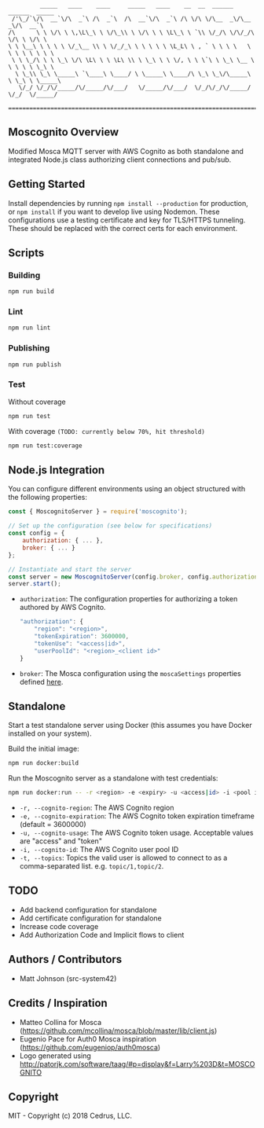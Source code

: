 ```text
         _____   ____    ____     _____   ____    __  __  ______  ______  _____      
 /'\_/`\/\  __`\/\  _`\ /\  _`\  /\  __`\/\  _`\ /\ \/\ \/\__  _\/\__  _\/\  __`\    
/\      \ \ \/\ \ \,\L\_\ \ \/\_\\ \ \/\ \ \ \L\_\ \ `\\ \/_/\ \/\/_/\ \/\ \ \/\ \   
\ \ \__\ \ \ \ \ \/_\__ \\ \ \/_/_\ \ \ \ \ \ \L_L\ \ , ` \ \ \ \   \ \ \ \ \ \ \ \  
 \ \ \_/\ \ \ \_\ \/\ \L\ \ \ \L\ \\ \ \_\ \ \ \/, \ \ \`\ \ \_\ \__ \ \ \ \ \ \_\ \ 
  \ \_\\ \_\ \_____\ `\____\ \____/ \ \_____\ \____/\ \_\ \_\/\_____\ \ \_\ \ \_____\
   \/_/ \/_/\/_____/\/_____/\/___/   \/_____/\/___/  \/_/\/_/\/_____/  \/_/  \/_____/
                                                                                     
=====================================================================================  

```

## Moscognito Overview

Modified Mosca MQTT server with AWS Cognito as both standalone and integrated Node.js class authorizing client connections and pub/sub.

## Getting Started

Install dependencies by running `npm install --production` for production, or `npm install` if you want to develop live using Nodemon. These configurations use a testing certificate and key for TLS/HTTPS tunneling. These should be replaced with the correct certs for each environment.

## Scripts

### Building

```bash
npm run build
```

### Lint

```bash
npm run lint
```

### Publishing

```bash
npm run publish
```

### Test

Without coverage

```bash
npm run test
```

With coverage `(TODO: currently below 70%, hit threshold)`

```bash
npm run test:coverage
```

## Node.js Integration

You can configure different environments using an object structured with the following properties:

```javascript
const { MoscognitoServer } = require('moscognito');

// Set up the configuration (see below for specifications)
const config = {
    authorization: { ... },
    broker: { ... }
};

// Instantiate and start the server
const server = new MoscognitoServer(config.broker, config.authorization);
server.start();
```

* `authorization`: The configuration properties for authorizing a token authored by AWS Cognito.

    ```javascript
    "authorization": {
        "region": "<region>",
        "tokenExpiration": 3600000,
        "tokenUse": "<access|id>",
        "userPoolId": "<region>_<client id>"
    }
    ```

* `broker`: The Mosca configuration using the `moscaSettings` properties defined [here](https://github.com/mcollina/mosca/wiki/Mosca-basic-usage).

## Standalone

Start a test standalone server using Docker (this assumes you have Docker installed on your system).

Build the initial image:

```bash
npm run docker:build
```

Run the Moscognito server as a standalone with test credentials:

```bash
npm run docker:run -- -r <region> -e <expiry> -u <access|id> -i <pool id> -t <topics>
```

* `-r, --cognito-region`:  The AWS Cognito region
* `-e, --cognito-expiration`:  The AWS Cognito token expiration timeframe (default = 3600000)
* `-u, --cognito-usage`:  The AWS Cognito token usage.  Acceptable values are "access" and "token"
* `-i, --cognito-id`:  The AWS Cognito user pool ID
* `-t, --topics`:  Topics the valid user is allowed to connect to as a comma-separated list. e.g. `topic/1,topic/2`.

## TODO

* Add backend configuration for standalone
* Add certificate configuration for standalone
* Increase code coverage
* Add Authorization Code and Implicit flows to client

## Authors / Contributors

* Matt Johnson (src-system42)

## Credits / Inspiration

* Matteo Collina for Mosca (https://github.com/mcollina/mosca/blob/master/lib/client.js)
* Eugenio Pace for Auth0 Mosca inspiration (https://github.com/eugeniop/auth0mosca)
* Logo generated using http://patorjk.com/software/taag/#p=display&f=Larry%203D&t=MOSCOGNITO

## Copyright

MIT - Copyright (c) 2018 Cedrus, LLC.